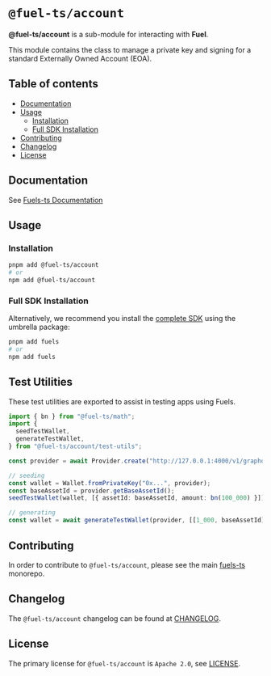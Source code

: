 # `@fuel-ts/account`

**@fuel-ts/account** is a sub-module for interacting with **Fuel**.

This module contains the class to manage a private key and signing for a standard Externally Owned Account (EOA).

## Table of contents

- [Documentation](#documentation)
- [Usage](#usage)
  - [Installation](#installation)
  - [Full SDK Installation](#full-sdk-installation)
- [Contributing](#contributing)
- [Changelog](#changelog)
- [License](#license)

## Documentation

See [Fuels-ts Documentation](https://docs.fuel.network/docs/fuels-ts/wallets/)

## Usage

### Installation

```sh
pnpm add @fuel-ts/account
# or
npm add @fuel-ts/account
```

### Full SDK Installation

Alternatively, we recommend you install the [complete SDK](https://github.com/FuelLabs/fuels-ts) using the umbrella package:

```sh
pnpm add fuels
# or
npm add fuels
```

## Test Utilities

These test utilities are exported to assist in testing apps using Fuels.

```ts
import { bn } from "@fuel-ts/math";
import {
  seedTestWallet,
  generateTestWallet,
} from "@fuel-ts/account/test-utils";

const provider = await Provider.create("http://127.0.0.1:4000/v1/graphql");

// seeding
const wallet = Wallet.fromPrivateKey("0x...", provider);
const baseAssetId = provider.getBaseAssetId();
seedTestWallet(wallet, [{ assetId: baseAssetId, amount: bn(100_000) }]);

// generating
const wallet = await generateTestWallet(provider, [[1_000, baseAssetId]]);
```

## Contributing

In order to contribute to `@fuel-ts/account`, please see the main [fuels-ts](https://github.com/FuelLabs/fuels-ts) monorepo.

## Changelog

The `@fuel-ts/account` changelog can be found at [CHANGELOG](./CHANGELOG.md).

## License

The primary license for `@fuel-ts/account` is `Apache 2.0`, see [LICENSE](./LICENSE).
